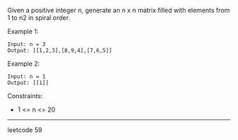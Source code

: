 Given a positive integer n, generate an n x n matrix filled with elements from 1 to n2 in spiral order.



Example 1:

```
Input: n = 3
Output: [[1,2,3],[8,9,4],[7,6,5]]
```

Example 2:

```
Input: n = 1
Output: [[1]]
```

Constraints:

 - 1 <= n <= 20

----

leetcode 59